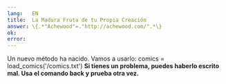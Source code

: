 ```yaml
---
lang:   EN
title:  La Madura Fruta de tu Propia Creación
answer: \{.*"Achewood"=."http://achewood.com/".*\}
ok:     
error:  
---
```


Un nuevo m&eacute;todo ha nacido. Vamos a usarlo: 
    comics = load_comics('/comics.txt')
    __Si tienes un problema, puedes haberlo escrito mal. Usa el comando back y prueba otra vez.__
